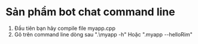 # Sản phẩm bot chat command line
1. Đầu tiên bạn hãy compile file myapp.cpp
2. Gõ trên command line dòng sau ".\myapp -h" Hoặc ".myapp --helloRim" 
